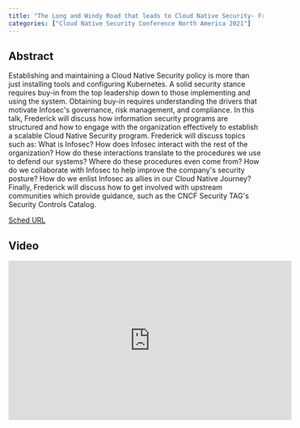 ```yaml
---
title: "The Long and Windy Road that leads to Cloud Native Security- Frederick Kautz, Sharecare"
categories: ["Cloud Native Security Conference North America 2021"]
---
```


## Abstract

Establishing and maintaining a Cloud Native Security policy is more than just installing tools and configuring Kubernetes. A solid security stance requires buy-in from the top leadership down to those implementing and using the system. Obtaining buy-in requires understanding the drivers that motivate Infosec's governance, risk management, and compliance. In this talk, Frederick will discuss how information security programs are structured and how to engage with the organization effectively to establish a scalable Cloud Native Security program. Frederick will discuss topics such as: What is Infosec? How does Infosec interact with the rest of the organization? How do these interactions translate to the procedures we use to defend our systems? Where do these procedures even come from? How do we collaborate with Infosec to help improve the company's security posture? How do we enlist Infosec as allies in our Cloud Native Journey? Finally, Frederick will discuss how to get involved with upstream communities which provide guidance, such as the CNCF Security TAG's Security Controls Catalog.

[Sched URL](https://cloudnativesecurityconna21.sched.com/event/10efe890b6ae7bb5488b2c1f49d51af6)

## Video

<iframe width='560' height='315' src='https://www.youtube.com/embed/fvD3bJDoDm8' frameborder='0' allow='accelerometer; autoplay; encrypted-media; gyroscope; picture-in-picture' allowfullscreen></iframe>
